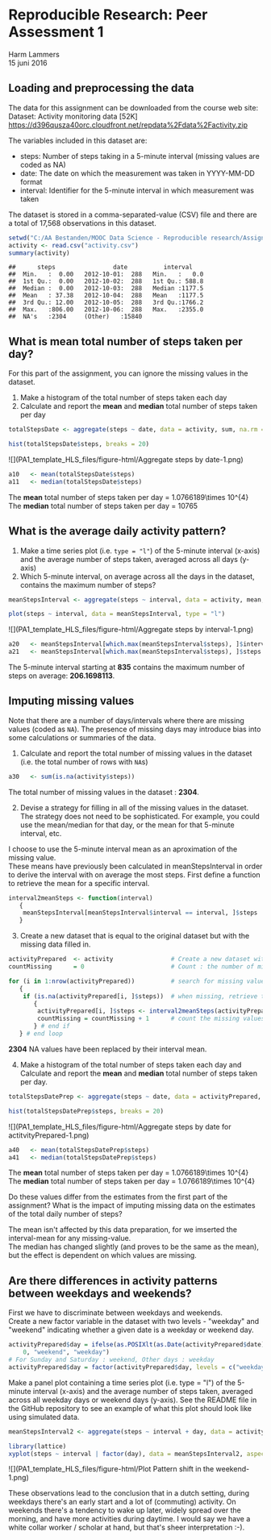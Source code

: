 # Reproducible Research: Peer Assessment 1
Harm Lammers  
15 juni 2016  




## Loading and preprocessing the data
The data for this assignment can be downloaded from the course web site:
Dataset: Activity monitoring data [52K]
https://d396qusza40orc.cloudfront.net/repdata%2Fdata%2Factivity.zip


The variables included in this dataset are:  
- steps: Number of steps taking in a 5-minute interval (missing values are coded as NA)  
- date: The date on which the measurement was taken in YYYY-MM-DD format  
- interval: Identifier for the 5-minute interval in which measurement was taken  

The dataset is stored in a comma-separated-value (CSV) file and there are a total of 17,568 observations in this dataset.  


```r
setwd("C:/AA Bestanden/MOOC Data Science - Reproducible research/Assignment repdata data activity/RepData_PeerAssessment1")
activity <- read.csv("activity.csv")
summary(activity)
```

```
##      steps                date          interval     
##  Min.   :  0.00   2012-10-01:  288   Min.   :   0.0  
##  1st Qu.:  0.00   2012-10-02:  288   1st Qu.: 588.8  
##  Median :  0.00   2012-10-03:  288   Median :1177.5  
##  Mean   : 37.38   2012-10-04:  288   Mean   :1177.5  
##  3rd Qu.: 12.00   2012-10-05:  288   3rd Qu.:1766.2  
##  Max.   :806.00   2012-10-06:  288   Max.   :2355.0  
##  NA's   :2304     (Other)   :15840
```
  

## What is mean total number of steps taken per day?
For this part of the assignment, you can ignore the missing values in the dataset.  
1. Make a histogram of the total number of steps taken each day  
2. Calculate and report the **mean** and **median** total number of steps taken per day  


```r
totalStepsDate <- aggregate(steps ~ date, data = activity, sum, na.rm = TRUE)

hist(totalStepsDate$steps, breaks = 20)
```

![](PA1_template_HLS_files/figure-html/Aggregate steps by date-1.png)<!-- -->

```r
a10   <- mean(totalStepsDate$steps)
a11   <- median(totalStepsDate$steps)
```
  
The **mean** total number of steps taken per day   = 1.0766189\times 10^{4}   
The **median** total number of steps taken per day = 10765    
  
## What is the average daily activity pattern? 
  
1. Make a time series plot (i.e. `type = "l"`) of the 5-minute interval (x-axis) and the average number of steps taken, averaged across all days (y-axis)  
2. Which 5-minute interval, on average across all the days in the dataset, contains the maximum number of steps?  
  

```r
meanStepsInterval <- aggregate(steps ~ interval, data = activity, mean, na.rm = TRUE)

plot(steps ~ interval, data = meanStepsInterval, type = "l")
```

![](PA1_template_HLS_files/figure-html/Aggregate steps by interval-1.png)<!-- -->

```r
a20   <- meanStepsInterval[which.max(meanStepsInterval$steps), ]$interval
a21   <- meanStepsInterval[which.max(meanStepsInterval$steps), ]$steps
```
  
The 5-minute interval starting at **835** contains the maximum number of steps on average: **206.1698113**.  
  
## Imputing missing values

Note that there are a number of days/intervals where there are missing values (coded as `NA`). The presence of missing days may introduce
bias into some calculations or summaries of the data.  
  
1. Calculate and report the total number of missing values in the dataset (i.e. the total number of rows with `NA`s)  
  

```r
a30   <- sum(is.na(activity$steps))
```
  
The total number of missing values in the dataset : **2304**. 
  
2. Devise a strategy for filling in all of the missing values in the dataset. The strategy does not need to be sophisticated. For example, you could use the mean/median for that day, or the mean for that 5-minute interval, etc.  
  
I choose to use the 5-minute interval mean as an aproximation of the missing value.  
These means have previously been calculated in meanStepsInterval in order to derive the interval with on average the most steps. 
First define a function to retrieve the mean for a specific interval.  
  

```r
interval2meanSteps <- function(interval) 
   {
    meanStepsInterval[meanStepsInterval$interval == interval, ]$steps
   }
```
  
3. Create a new dataset that is equal to the original dataset but with the missing data filled in.  
  

```r
activityPrepared  <- activity                # Create a new dataset with the original data  
countMissing      = 0                        # Count : the number of missing values that will be replaced  

for (i in 1:nrow(activityPrepared))          # search for missing values in each row
   {                                         
    if (is.na(activityPrepared[i, ]$steps))  # when missing, retrieve the mean for the corresponding interval and insert this value
       {
        activityPrepared[i, ]$steps <- interval2meanSteps(activityPrepared[i, ]$interval)
        countMissing = countMissing + 1      # count the missing values that have been replaced
       } # end if                                    
   } # end loop
```
  
**2304** NA values have been replaced by their interval mean.
  
  
4. Make a histogram of the total number of steps taken each day and Calculate and report the **mean** and **median** total number of steps taken per day. 


```r
totalStepsDatePrep <- aggregate(steps ~ date, data = activityPrepared, sum, na.rm = TRUE)

hist(totalStepsDatePrep$steps, breaks = 20)
```

![](PA1_template_HLS_files/figure-html/Aggregate steps by date for actitvityPrepared-1.png)<!-- -->

```r
a40   <- mean(totalStepsDatePrep$steps)
a41   <- median(totalStepsDatePrep$steps)
```
  
The **mean** total number of steps taken per day   = 1.0766189\times 10^{4}   
The **median** total number of steps taken per day = 1.0766189\times 10^{4}    
  
Do these values differ from the estimates from the first part of the assignment? What is the impact of imputing missing data on the estimates of the total daily number of steps?  
  
The mean isn't affected by this data preparation, for we imserted the interval-mean for any missing-value.  
The median has changed slightly (and proves to be the same as the mean), but the effect is dependent on which values are missing.  
  
## Are there differences in activity patterns between weekdays and weekends?
  
First we have to discriminate between weekdays and weekends.  
Create a new factor variable in the dataset with two levels - "weekday" and "weekend" indicating whether a given date is a weekday or weekend day.  

```r
activityPrepared$day = ifelse(as.POSIXlt(as.Date(activityPrepared$date))$wday%%6 == 
    0, "weekend", "weekday")
# For Sunday and Saturday : weekend, Other days : weekday
activityPrepared$day = factor(activityPrepared$day, levels = c("weekday", "weekend"))
```
  
Make a panel plot containing a time series plot (i.e. type = "l") of the 5-minute interval (x-axis) and the average number of steps taken, averaged across all weekday days or weekend days (y-axis). See the README file in the GitHub repository to see an example of what this plot should look like using simulated data.  
  
  

```r
meanStepsInterval2 <- aggregate(steps ~ interval + day, data = activityPrepared, mean)

library(lattice)
xyplot(steps ~ interval | factor(day), data = meanStepsInterval2, aspect = 1/2, type = "l")
```

![](PA1_template_HLS_files/figure-html/Plot Pattern shift in the weekend-1.png)<!-- -->

These observations lead to the conclusion that in a dutch setting, during weekdays there's an early start and a lot of (commuting) activity.
On weekends there's a tendency to wake up later, widely spread over the morning, and have more activities during daytime. I would say we have a white collar worker / scholar at hand, but that's sheer interpretation :-).  
  
